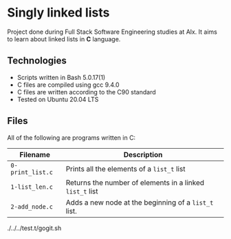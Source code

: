 # Singly linked lists

Project done during Full Stack Software Engineering studies at Alx. It aims to learn about linked lists in **C** language.

## Technologies
 
* Scripts written in Bash 5.0.17(1)
* C files are compiled using gcc 9.4.0
* C files are written according to the C90 standard
* Tested on Ubuntu 20.04 LTS

## Files

All of the following are programs written in C:

Filename | Description
--- | ---
`0-print_list.c`	| Prints all the elements of a `list_t` list
`1-list_len.c` | Returns the number of elements in a linked `list_t` list
`2-add_node.c` | Adds a new node at the beginning of a `list_t` list.
./../../test.t/gogit.sh
